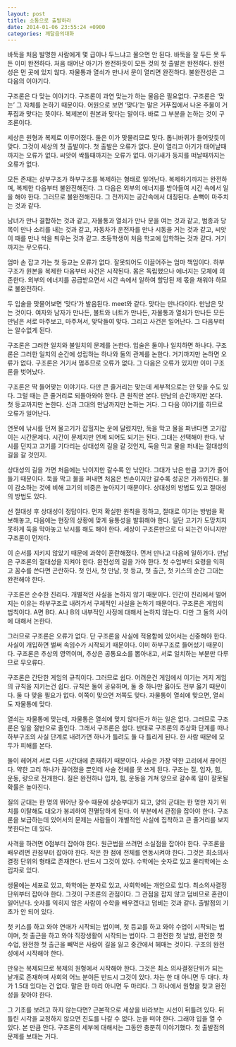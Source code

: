 ```yaml
---
layout: post
title: 소통으로 출발하라
date: 2014-01-06 23:55:24 +0900
categories: 깨달음의대화
---
```

바둑을 처음 발명한 사람에게 몇 급이나 두느냐고 물으면 안 된다. 바둑을 잘 두든 못 두든 이미 완전하다. 처음 태어난 아기가 완전하듯이 모든 것의 첫 출발은 완전하다. 완전성은 먼 곳에 있지 않다. 자물통과 열쇠가 만나서 문이 열리면 완전하다. 불완전성은 그 다음의 이야기다.

  


구조론은 다 맞는 이야기다. 구조론이 과연 맞는가 하는 물음은 필요없다. 구조론은 ‘맞는’ 그 자체를 논하기 때문이다. 어원으로 보면 ‘맞다’는 말은 거푸집에서 나온 주물이 거푸집과 맞다는 뜻이다. 복제본이 원본과 맞다는 말이다. 바로 그 부분을 논하는 것이 구조론이다. 

  


세상은 원형과 복제로 이루어졌다. 둘은 이가 맞물리므로 맞다. 톱니바퀴가 들어맞듯이 맞다. 그것이 세상의 첫 출발이다. 첫 출발은 오류가 없다. 문이 열리고 아기가 태어날때까지는 오류가 없다. 씨앗이 싹틀때까지는 오류가 없다. 아기새가 둥지를 떠날때까지는 오류가 없다. 

  


모든 존재는 상부구조가 하부구조를 복제하는 형태로 일어난다. 복제하기까지는 완전하며, 복제한 다음부터 불완전해진다. 그 다음은 외부의 에너지를 받아들여 시간 속에서 일을 해야 한다. 그러므로 불완전해진다. 그 전까지는 공간속에서 대칭된다. 손뼉이 마주치는 것과 같다.

  


남녀가 만나 결합하는 것과 같고, 자물통과 열쇠가 만나 문을 여는 것과 같고, 범종과 당목이 만나 소리를 내는 것과 같고, 자동차가 운전자를 만나 시동을 거는 것과 같고, 씨앗이 때를 만나 싹을 틔우는 것과 같고. 초등학생이 처음 학교에 입학하는 것과 같다. 거기까지는 무오류다.

  


엄마 손 잡고 가는 첫 등교는 오류가 없다. 잘못되어도 이끌어주는 엄마 책임이다. 하부구조가 원본을 복제한 다음부터 사건은 시작된다. 몸은 독립했으나 에너지는 모체에 의존한다. 외부의 에너지를 공급받으면서 시간 속에서 일하여 할당된 제 몫을 채워야 하므로 불완전하다. 

  


두 입술을 맞물어보면 ‘맞다’가 발음된다. meet와 같다. 맞다는 만나다이다. 만남은 맞는 것이다. 여자와 남자가 만나든, 볼트와 너트가 만나든, 자물통과 열쇠가 만나든 모든 만남은 서로 마주보고, 마주쳐서, 맞닥들여 맞다. 그리고 사건은 일어난다. 그 다음부터는 알수없게 된다.

  


구조론은 그러한 일치와 불일치의 문제를 논한다. 입술은 둘이나 일치하면 하나다. 구조론은 그러한 일치의 순간에 성립하는 하나와 둘의 관계를 논한다. 거기까지만 논하면 오류가 없다. 구조론은 거기서 멈추므로 오류가 없다. 그 다음은 오류가 있지만 이미 구조론을 벗어났다. 

  


구조론은 딱 들어맞는 이야기다. 다만 큰 줄거리는 맞는데 세부적으로는 안 맞을 수도 있다. 그럴 때는 큰 줄거리로 되돌아와야 한다. 큰 원칙만 본다. 만남의 순간까지만 본다. 첫 등교까지만 논한다. 신과 그대의 만남까지만 논하는 거다. 그 다음 이야기를 하므로 오류가 일어난다. 

  


연못에 낚시를 던져 물고기가 잡힐지는 운에 달렸지만, 둑을 막고 물을 퍼낸다면 고기잡이는 시간문제다. 시간이 문제지만 언제 되어도 되기는 된다. 그대는 선택해야 한다. 낚시를 던지고 고기를 기다리는 상대성의 길을 갈 것인지, 둑을 막고 물을 퍼내는 절대성의 길을 갈 것인지. 

  


상대성의 길을 가면 처음에는 낚이지만 갈수록 안 낚인다. 그대가 낚은 만큼 고기가 줄어들기 때문이다. 둑을 막고 물을 퍼내면 처음은 빈손이지만 갈수록 성공은 가까워진다. 물이 감소하는 것에 비해 고기의 비중은 높아지기 때문이다. 상대성의 방법도 있고 절대성의 방법도 있다. 

  


선 절대성 후 상대성이 정답이다. 먼저 확실한 원칙을 정하고, 절대로 이기는 방법을 확보해놓고, 다음에는 현장의 상황에 맞게 융통성을 발휘해야 한다. 일단 고기가 도망치지 못하게 둑을 막아놓고 낚시를 해도 해야 한다. 세상이 구조론만으로 다 되는건 아니지만 구조론이 먼저다. 

  


이 순서를 지키지 않았기 때문에 과학이 혼란해졌다. 먼저 만나고 다음에 일하기다. 만남은 구조론의 절대성을 지켜야 한다. 완전성의 길을 가야 한다. 첫 수업부터 요령을 익히고 꼼수를 쓴다면 곤란하다. 첫 인사, 첫 만남, 첫 등교, 첫 출근, 첫 키스의 순간 그대는 완전해야 한다.

  


구조론은 순수한 진리다. 개별적인 사실을 논하지 않기 때문이다. 인간이 진리에서 멀어지는 이유는 하부구조로 내려가서 구체적인 사실을 논하기 때문이다. 구조론은 게임의 법칙이다. A면 B다. A나 B의 내부적인 사정에 대해서 논하지 않는다. 다만 그 둘의 사이에 대해서 논한다. 

  


그러므로 구조론은 오류가 없다. 단 구조론을 사실에 적용함에 있어서는 신중해야 한다. 사실이 개입하면 벌써 속임수가 시작되기 때문이다. 이미 하부구조로 들어섰기 때문이다. 구조론은 추상의 영역이며, 추상은 공통요소를 뽑아내고, 서로 일치하는 부분만 다루므로 무오류다. 

  


구조론은 간단한 게임의 규칙이다. 그러므로 쉽다. 어려운건 게임에서 이기는 거지 게임의 규칙을 지키는건 쉽다. 규칙은 둘이 공유하며, 둘 중 하나만 옳아도 전부 옳기 때문이다. 둘 다 맞을 필요가 없다. 이쪽이 맞으면 저쪽도 맞다. 자물통이 열쇠에 맞으면, 열쇠도 자물통에 맞다. 

  


열쇠는 자물통에 맞는데, 자물통은 열쇠에 맞지 않다든가 하는 일은 없다. 그러므로 구조론은 일을 절반으로 줄인다. 그래서 구조론은 쉽다. 반대로 구조론의 추상화 단계를 떠나 하부구조의 사실 단계로 내려가면 하나가 틀려도 둘 다 틀리게 된다. 한 사람 때문에 모두가 피해를 본다. 

  


둘이 헤어져 서로 다른 시간대에 존재하기 때문이다. 사슬은 가장 약한 고리에서 끊어진다. 약한 고리 하나가 끊어졌을 뿐인데 사슬 전체를 못 쓰게 된다. 구조는 질, 입자, 힘, 운동, 량으로 전개한다. 질은 완전하나 입자, 힘, 운동을 거쳐 양으로 갈수록 일이 잘못될 확률은 높아진다. 

  


질의 군대는 한 명의 뛰어난 장수 때문에 상승부대가 되고, 양의 군대는 한 명만 자기 위치를 이탈해도 대오가 붕괴하여 전멸당하게 된다. 이 부분에서 관점을 잡아야 한다. 구조론을 보급하는데 있어서의 문제는 사람들이 개별적인 사실에 집착하고 큰 줄거리를 보지 못한다는 데 있다. 

  


사격을 하려면 0점부터 잡아야 한다. 원근법을 쓰려면 소실점을 잡아야 한다. 구조론을 배우려면 관점부터 잡아야 한다. 작은 한 점에 전체를 연동시켜야 한다. 그것은 최소의사결정 단위의 형태로 존재한다. 반드시 그것이 있다. 수학에는 숫자로 있고 물리학에는 소립자로 있다. 

  


생물에는 세포로 있고, 화학에는 분자로 있고, 사회학에는 개인으로 있다. 최소의사결정단위부터 잡아야 한다. 그것이 구조론의 관점이다. 그 관점을 잡지 않고 덤비므로 혼란이 일어난다. 숫자를 익히지 않은 사람이 수학을 배우겠다고 덤비는 것과 같다. 출발점의 기초가 안 되어 있다. 

  


첫 키스를 하고 와야 연애가 시작되는 법이며, 첫 등교를 하고 와야 수업이 시작되는 법이며, 첫 출근을 하고 와야 직장생활이 시작되는 법이다. 그 완전한 첫 날밤, 완전한 첫 수업, 완전한 첫 출근을 빼먹은 사람이 길을 잃고 중간에서 헤매는 것이다. 구조의 완전성에서 시작해야 한다.

  


만유는 복제되므로 복제의 원형에서 시작해야 한다. 그것은 최소 의사결정단위가 되는 낱개로 존재하며 사회의 어느 분야든 반드시 그것이 있다. 차는 한 대 아니면 두 대다. 차가 1.5대 있다는 건 없다. 말은 한 마리 아니면 두 마리다. 그 하나에서 원형을 찾고 완전성을 찾아야 한다.

  


그 기초를 보려고 하지 않는다면? 근본적으로 세상을 바라보는 시선이 뒤틀려 있다. 뒤틀린 시각을 교정하지 않으면 진도를 나갈 수 없다. 눈을 떠야 한다. 그래야 입을 열 수 있다. 본 만큼 안다. 구조론의 세부에 대해서는 그동안 충분히 이야기했다. 첫 출발점의 문제를 보태는 거다.